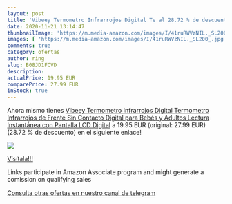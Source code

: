 ```yaml
---
layout: post
title: 'Vibeey Termometro Infrarrojos Digital Te al 28.72 % de descuento'
date: 2020-11-21 13:14:47
thumbnailImage: 'https://m.media-amazon.com/images/I/41ruRWVzNIL._SL200_.jpg'
images: [ 'https://m.media-amazon.com/images/I/41ruRWVzNIL._SL200_.jpg' ]
comments: true
category: ofertas
author: ring
slug: B08JD1FCVD
description:
actualPrice: 19.95 EUR
comparePrice: 27.99 EUR
inStock: true
---
```


Ahora mismo tienes [Vibeey Termometro Infrarrojos Digital Termometro Infrarrojos de Frente Sin Contacto Digital para Bebés y Adultos  Lectura Instantánea con Pantalla LCD Digital](https://www.amazon.es/dp/B08JD1FCVD/?tag=tolees-21) a 19.95 EUR (original: 27.99 EUR) (28.72 %  de descuento) en el siguiente enlace!

[![](https://m.media-amazon.com/images/I/41ruRWVzNIL._SL200_.jpg)](https://www.amazon.es/dp/B08JD1FCVD/?tag=tolees-21)

[Visítala!!!](https://www.amazon.es/dp/B08JD1FCVD/?tag=tolees-21)

Links participate in Amazon Associate program and might generate a comission on qualifying sales

[Consulta otras ofertas en nuestro canal de telegram](https://t.me/s/ofertas25)
